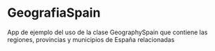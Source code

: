 GeografiaSpain
==============

App de ejemplo del uso de la clase GeographySpain que contiene las regiones, provincias y municipios de España relacionadas
